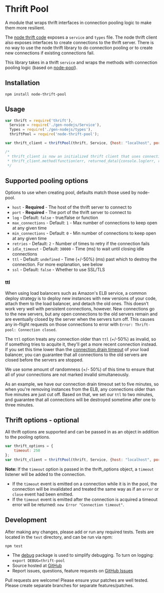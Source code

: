 # Thrift Pool

A module that wraps thrift interfaces in connection pooling logic to make them more resilient.

The [node thrift code](https://www.npmjs.com/package/thrift) exposes a `service` and `types` file.
The node thrift client also exposes interfaces to create connections to the thrift server.
There is no way to use the node thrift library to do connection pooling or to create new connections if existing connections fail.

This library takes in a thrift `service` and wraps the methods with connection pooling logic (based on [node-pool](https://github.com/coopernurse/node-pool)).


## Installation

```
npm install node-thrift-pool
```

## Usage
```javascript
var thrift = require('thrift'),
  Service = require('./gen-nodejs/Service'),
  Types = require('./gen-nodejs/types'),
  thriftPool = require('node-thrift-pool');

var thrift_client = thriftPool(thrift, Service, {host: "localhost", port: 9090});

/*
 * thrift_client is now an initialized thrift client that uses connection pooling behind the scenes
 * thrift_client.method(function(err, returned_data){console.log(err, returned_data)});
 */

```

## Supported pooling options
Options to use when creating pool, defaults match those used by node-pool.

- `host` - **Required** - The host of the thrift server to connect to
- `port` - **Required** - The port of the thrift server to connect to
- `log` - Default: `false` - true/false or function
- `max_connections` - Default: `1` - Max number of connections to keep open at any given time
- `min_connections` - Default: `0` - Min number of connections to keep open at any given time
- `retries` - Default: `2` - Number of times to retry if the connection fails
- `idle_timeout` - Default: `30000` - Time (ms) to wait until closing idle connections
- `ttl` - Default: `undefined` - Time (+/-50%) (ms) past which to destroy the connection. For more explanation, see below
- `ssl` - Default: `false` - Whether to use SSL/TLS

### ttl

When using load balancers such as Amazon's ELB service, a common deploy strategy is to deploy new instances with new versions of your code, attach them to the load balancer, and detach the old ones.
This doesn't work very well with persistent connections, however.
New connections go to the new servers, but any open connections to the old servers remain and are eventually closed by the server when the servers turn off.
This causes any in-flight requests on those connections to error with `Error: Thrift-pool: Connection closed`.

The `ttl` option treats any connection older than `ttl` (+/-50%) as invalid, so if something tries to acquite it, they'll get a more recent connection instead.
If you set this time lower than the [connection drain timeout](http://docs.aws.amazon.com/ElasticLoadBalancing/latest/DeveloperGuide/config-conn-drain.html) of your load balancer, you can guarantee that all connections to the old servers are closed before the servers are stopped.

We use some amount of randomness (+/- 50%) of this time to ensure that all of your connections are not marked invalid simultaneously.

As an example, we have our connection drain timeout set to five minutes, so when you're removing instances from the ELB, any connections older than five minutes are just cut off.
Based on that, we set our `ttl` to two minutes, and guarantee that all connections will be destroyed sometime after one to three minutes.

## Thrift options - optional
All thrift options are supported and can be passed in as an object in addition to the pooling options.

```javascript
var thrift_options = {
    timeout: 250
};
var thrift_client = thriftPool(thrift, Service, {host: "localhost", port: 9090}, thrift_options);

```

**Note:**  If the `timeout` option is passed in the thrift_options object, a `timeout` listener will be added to the connection.
  - If the `timeout` event is emitted on a connection while it is in the pool, the connection will be invalidated and treated the same way as if an `error` or `close` event had been emitted.
  - If the `timeout` event is emitted after the connection is acquired a timeout error will be returned: `new Error "Connection timeout"`.

## Development
After making any changes, please add or run any required tests. Tests are located in the `test` directory, and can be run via npm:
```
npm test
```

- The [debug](https://github.com/visionmedia/debug) package is used to simplify debugging.  To turn on logging: `export DEBUG=thrift-pool`
- Source hosted at [GitHub](https://github.com/Clever/thrift-pool)
- Report issues, questions, feature requests on [GitHub Issues](https://github.com/Clever/thrift-pool/issues)

Pull requests are welcome! Please ensure your patches are well tested. Please create separate branches for separate features/patches.
